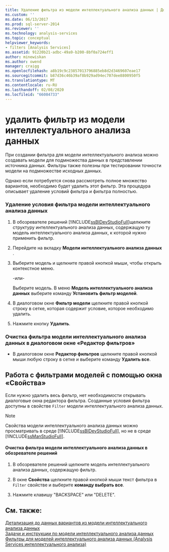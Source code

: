 ```yaml
---
title: Удаление фильтра из модели интеллектуального анализа данных | Документация Майкрософт
ms.custom: ''
ms.date: 06/13/2017
ms.prod: sql-server-2014
ms.reviewer: ''
ms.technology: analysis-services
ms.topic: conceptual
helpviewer_keywords:
- filters [Analysis Services]
ms.assetid: 91220b21-adbc-49a9-b200-8bf0a724eff1
author: minewiskan
ms.author: owend
manager: craigg
ms.openlocfilehash: a8b19c9c23857013796885eb8d2d3469607eae17
ms.sourcegitcommit: b87d36c46b39af8b929ad94ec707dee8800950f5
ms.translationtype: MT
ms.contentlocale: ru-RU
ms.lasthandoff: 02/08/2020
ms.locfileid: "66084733"
---
```

# <a name="delete-a-filter-from-a-mining-model"></a>удалить фильтр из модели интеллектуального анализа данных
  При создании фильтра для модели интеллектуального анализа можно создавать модели для подмножества данных в представлении источника данных. Фильтры также полезны при тестировании точности модели на подмножестве исходных данных.  
  
 Однако если потребуется снова рассмотреть полное множество вариантов, необходимо будет удалить этот фильтр. Эта процедура описывает удаление условий фильтра и фильтра полностью.  
  
### <a name="to-delete-a-condition-from-a-filter-on-a-mining-model"></a>Удаление условия фильтра модели интеллектуального анализа данных  
  
1.  В обозревателе решений [!INCLUDE[ssBIDevStudioFull](../../includes/ssbidevstudiofull-md.md)]щелкните структуру интеллектуального анализа данных, содержащую ту модель интеллектуального анализа данных, к которой нужно применить фильтр.  
  
2.  Перейдите на вкладку **Модели интеллектуального анализа данных** .  
  
3.  Выберите модель и щелкните правой кнопкой мыши, чтобы открыть контекстное меню.  
  
     -или-  
  
     Выберите модель. В меню **Модель интеллектуального анализа данных** выберите команду **Установить фильтр моделей**.  
  
4.  В диалоговом окне **Фильтр модели** щелкните правой кнопкой строку в сетке, которая содержит условие, которое необходимо удалить.  
  
5.  Нажмите кнопку **Удалить**.  
  
### <a name="to-clear-the-filter-on-a-mining-model-in-the-filter-editor-dialog-box"></a>Очистка фильтра модели интеллектуального анализа данных в диалоговом окне «Редактор фильтров»  
  
-   В диалоговом окне **Редактор фильтров** щелкните правой кнопкой мыши любую строку в сетке и выберите команду **Удалить все**.  
  
## <a name="working-with-model-filters-using-the-properties-window"></a>Работа с фильтрами моделей с помощью окна «Свойства»  
 Если нужно удалить весь фильтр, нет необходимости открывать диалоговые окна редактора фильтра. Созданные условия фильтра доступны в свойстве `Filter` модели интеллектуального анализа данных.  
  
> [!NOTE]  
>  Свойства модели интеллектуального анализа данных можно просматривать в среде [!INCLUDE[ssBIDevStudioFull](../../includes/ssbidevstudiofull-md.md)], но не в среде [!INCLUDE[ssManStudioFull](../../includes/ssmanstudiofull-md.md)].  
  
#### <a name="to-clear-the-filter-on-a-mining-model-in-solution-explorer"></a>Очистка фильтра модели интеллектуального анализа данных в обозревателе решений  
  
1.  В обозревателе решений щелкните модель интеллектуального анализа данных, содержащую фильтр.  
  
2.  В окне **Свойства** щелкните правой кнопкой мыши текст фильтра в `Filter` свойстве и выберите **команду выбрать все**.  
  
3.  Нажмите клавишу "BACKSPACE" или "DELETE".  
  
## <a name="see-also"></a>См. также:  
 [Детализация до данных вариантов из модели интеллектуального анализа данных](drill-through-to-case-data-from-a-mining-model.md)   
 [Задачи и инструкции по модели интеллектуального анализа данных](mining-model-tasks-and-how-tos.md)   
 [Фильтры для моделей интеллектуального анализа данных &#40;Analysis Services интеллектуального анализа&#41;](mining-models-analysis-services-data-mining.md)  
  
  
